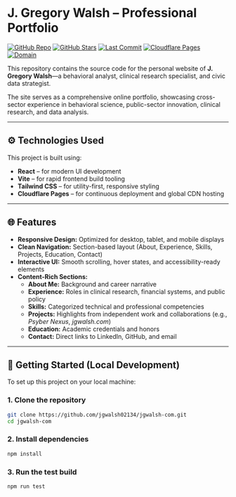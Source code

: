# J. Gregory Walsh – Professional Portfolio

[![GitHub Repo](https://img.shields.io/badge/GitHub-jgwalsh--com-181717?logo=github&logoColor=white&style=flat-square)](https://github.com/jgwalsh02134/jgwalsh-com)
[![GitHub Stars](https://img.shields.io/github/stars/jgwalsh02134/jgwalsh-com?logo=github&style=flat-square)](https://github.com/jgwalsh02134/jgwalsh-com/stargazers)
[![Last Commit](https://img.shields.io/github/last-commit/jgwalsh02134/jgwalsh-com?logo=github&style=flat-square)](https://github.com/jgwalsh02134/jgwalsh-com/commits/main)
[![Cloudflare Pages](https://img.shields.io/badge/Hosted%20on-Cloudflare%20Pages-F38020?logo=cloudflare&logoColor=white&style=flat-square)](https://pages.cloudflare.com/)
[![Domain](https://img.shields.io/badge/Domain-jgwalsh.com-blue?logo=cloudflare&logoColor=white&style=flat-square)](https://jgwalsh.com)

This repository contains the source code for the personal website of **J. Gregory Walsh**—a behavioral analyst, clinical research specialist, and civic data strategist.

The site serves as a comprehensive online portfolio, showcasing cross-sector experience in behavioral science, public-sector innovation, clinical research, and data analysis.

---

## ⚙️ Technologies Used

This project is built using:

- **React** – for modern UI development  
- **Vite** – for rapid frontend build tooling  
- **Tailwind CSS** – for utility-first, responsive styling  
- **Cloudflare Pages** – for continuous deployment and global CDN hosting  

---

## 🌐 Features

- **Responsive Design:** Optimized for desktop, tablet, and mobile displays  
- **Clean Navigation:** Section-based layout (About, Experience, Skills, Projects, Education, Contact)  
- **Interactive UI:** Smooth scrolling, hover states, and accessibility-ready elements  
- **Content-Rich Sections:**
  - **About Me:** Background and career narrative  
  - **Experience:** Roles in clinical research, financial systems, and public policy  
  - **Skills:** Categorized technical and professional competencies  
  - **Projects:** Highlights from independent work and collaborations (e.g., *Psyber Nexus*, *jgwalsh.com*)  
  - **Education:** Academic credentials and honors  
  - **Contact:** Direct links to LinkedIn, GitHub, and email  

---

## 🚀 Getting Started (Local Development)

To set up this project on your local machine:

### 1. Clone the repository

```bash
git clone https://github.com/jgwalsh02134/jgwalsh-com.git
cd jgwalsh-com
```

### 2. Install dependencies

```bash
npm install
```

### 3. Run the test build

```bash
npm run test
```
